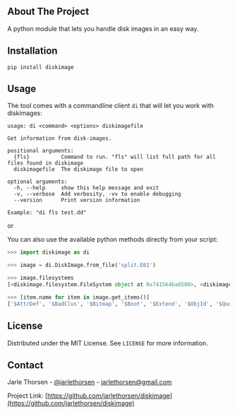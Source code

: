 ## About The Project

A python module that lets you handle disk images in an easy way.

## Installation

`pip install diskimage`

## Usage
The tool comes with a commandline client `di` that will let you work with diskimages:

```
usage: di <command> <options> diskimagefile

Get information from disk-images.

positional arguments:
  {fls}          Command to run. "fls" will list full path for all files found in diskimage
  diskimagefile  The diskimage file to open

optional arguments:
  -h, --help     show this help message and exit
  -v, --verbose  Add verbosity, -vv to enable debugging
  --version      Print version information

Example: "di fls test.dd"
```

or

You can also use the available python methods directly from your script:

```python
>>> import diskimage as di

>>> image = di.DiskImage.from_file('split.E01')

>>> image.filesystems
[<diskimage.filesystem.FileSystem object at 0x741564ba8580>, <diskimage.filesystem.FileSystem object at 0x741564ba8100>]

>>> [item.name for item in image.get_items()]
['$AttrDef', '$BadClus', '$Bitmap', '$Boot', '$Extend', '$ObjId', '$Quota', '$Reparse', '$LogFile', '$MFT', '$MFTMirr', '$Secure', '$UpCase', '$Volume', 'secret.txt', '$OrphanFiles', '$AttrDef', '$BadClus', '$Bitmap', '$Boot', '$Extend', '$ObjId', '$Quota', '$Reparse', '$LogFile', '$MFT', '$MFTMirr', '$Secure', '$UpCase', '$Volume', 'secret.txt', '$OrphanFiles']
```

## License

Distributed under the MIT License. See `LICENSE` for more information.


## Contact

Jarle Thorsen - [@jarlethorsen](https://twitter.com/jarlethorsen) - jarlethorsen@gmail.com

Project Link: [https://github.com/jarlethorsen/diskimage](https://github.com/jarlethorsen/diskimage)
